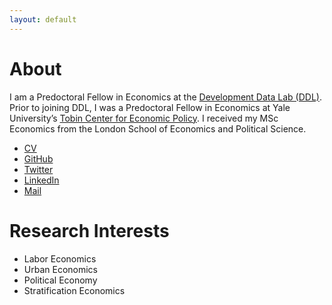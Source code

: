 ```yaml
---
layout: default
---
```


# About

I am a Predoctoral Fellow in Economics at the [Development Data Lab (DDL)](https://www.devdatalab.org/). Prior to joining DDL, I was a Predoctoral Fellow in Economics at Yale University’s [Tobin Center for Economic Policy](https://tobin.yale.edu/). I received my MSc Economics from the London School of Economics and Political Science.

- [CV](/assets/Eni_Iljazi_CV.pdf)
- [GitHub](https://github.com/iljazieni)
- [Twitter](https://twitter.com/eni_iljazi/)
- [LinkedIn](https://www.linkedin.com/in/iljazieni/)
- [Mail](mailto:iljazi@devdatalab.org)

# Research Interests

- Labor Economics
- Urban Economics
- Political Economy
- Stratification Economics

